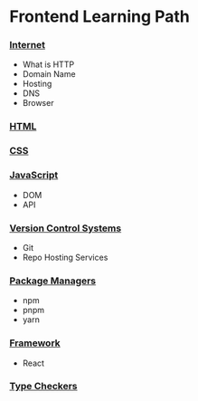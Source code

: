 # Frontend Learning Path

### [Internet](/documents//global-docs/internet.md)

- What is HTTP
- Domain Name
- Hosting
- DNS
- Browser

### [HTML](/documents/main-docs/html.md)

### [CSS](/documents/main-docs/css.md)

### [JavaScript](/documents/main-docs/javascript.md)

- DOM
- API

### [Version Control Systems](/documents/global-docs/version-control-systems.md)

- Git
- Repo Hosting Services

### [Package Managers](/documents/global-docs/package-managers.md)

- npm
- pnpm
- yarn

### [Framework](/documents/main-docs/framework.md)

- React

<!-- [Build Tools] -->
<!-- [Testing your Apps] -->
<!-- [Authentication Strategies] -->
<!-- [Web Security Basics] -->
<!-- [Web Components] -->

### [Type Checkers](/documents/main-docs/type-checkers.md)

<!-- [Server Side Rendering ( SSR )] -->
<!-- [GraphQL] -->
<!-- [Static Site Generators] -->
<!-- [Progressive Web Apps] -->
<!-- [Mobile Applications] -->
<!-- [Desktop Applications] -->
<!-- [Bonus Content] -->
